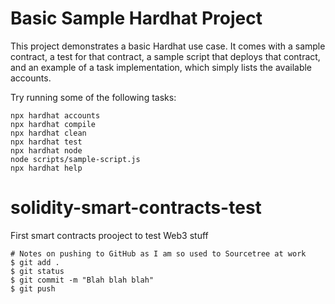 # Basic Sample Hardhat Project

This project demonstrates a basic Hardhat use case. It comes with a sample contract, a test for that contract, a sample script that deploys that contract, and an example of a task implementation, which simply lists the available accounts.

Try running some of the following tasks:

```shell
npx hardhat accounts
npx hardhat compile
npx hardhat clean
npx hardhat test
npx hardhat node
node scripts/sample-script.js
npx hardhat help
```
# solidity-smart-contracts-test
First smart contracts prooject to test Web3 stuff

```
# Notes on pushing to GitHub as I am so used to Sourcetree at work
$ git add .
$ git status
$ git commit -m "Blah blah blah"
$ git push